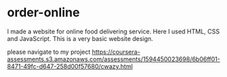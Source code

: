 # order-online
I made a website for online food delivering service. Here I used HTML, CSS and JavaScript.
This is a very basic website design. 


please navigate to my project
https://coursera-assessments.s3.amazonaws.com/assessments/1594450023698/6b06ff01-8471-49fc-d647-258d00f57680/cwazy.html
